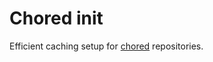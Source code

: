 # Chored init

Efficient caching setup for [chored](https://github.com/timbertson/chored) repositories.
